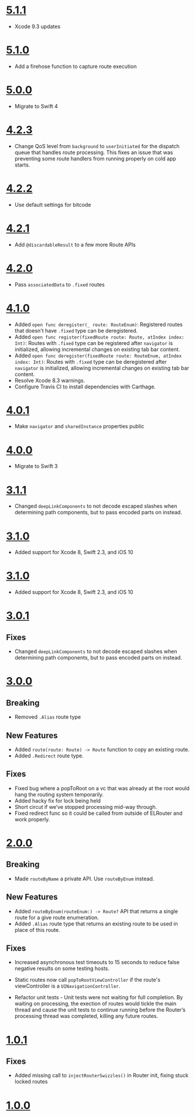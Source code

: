 # [5.1.1](https://github.com/Electrode-iOS/ELRouter/releases/tag/v5.1.1)

- Xcode 9.3 updates

# [5.1.0](https://github.com/Electrode-iOS/ELRouter/releases/tag/v5.1.0)

- Add a firehose function to capture route execution

# [5.0.0](https://github.com/Electrode-iOS/ELRouter/releases/tag/v5.0.0)

- Migrate to Swift 4

# [4.2.3](https://github.com/Electrode-iOS/ELRouter/releases/tag/v4.2.3)

- Change QoS level from `background` to `userInitiated` for the dispatch queue that handles route processing. This fixes an issue that was preventing some route handlers from running properly on cold app starts.

# [4.2.2](https://github.com/Electrode-iOS/ELRouter/releases/tag/v4.2.2)

-  Use default settings for bitcode

# [4.2.1](https://github.com/Electrode-iOS/ELRouter/releases/tag/v4.2.1)

- Add `@discardableResult` to a few more Route APIs

# [4.2.0](https://github.com/Electrode-iOS/ELRouter/releases/tag/v4.2.0)

- Pass `associatedData` to `.fixed` routes

# [4.1.0](https://github.com/Electrode-iOS/ELRouter/releases/tag/v4.1.0)

* Added `open func deregister(_ route: RouteEnum)`: Registered routes that doesn't have `.fixed` type can be deregistered. 
* Added `open func register(fixedRoute route: Route, atIndex index: Int)`: Routes with `.fixed` type can be registered after `navigator` is initialized, allowing incremental changes on existing tab bar content.
* Added `open func deregister(fixedRoute route: RouteEnum, atIndex index: Int)`: Routes with `.fixed` type can be deregistered after `navigator` is initialized, allowing incremental changes on existing tab bar content.
* Resolve Xcode 8.3 warnings.
* Configure Travis CI to install dependencies with Carthage.

# [4.0.1](https://github.com/Electrode-iOS/ELRouter/releases/tag/v4.0.1)

- Make `navigator` and `sharedInstance` properties public

# [4.0.0](https://github.com/Electrode-iOS/ELRouter/releases/tag/v4.0.0)

- Migrate to Swift 3

# [3.1.1](https://github.com/Electrode-iOS/ELRouter/releases/tag/v3.1.1)

- Changed `deepLinkComponents` to not decode escaped slashes when determining path components, but to pass encoded parts on instead.

# [3.1.0](https://github.com/Electrode-iOS/ELRouter/releases/tag/v3.1.0)

- Added support for Xcode 8, Swift 2.3, and iOS 10

# [3.1.0](https://github.com/Electrode-iOS/ELRouter/releases/tag/v3.1.0)

- Added support for Xcode 8, Swift 2.3, and iOS 10

# [3.0.1](https://github.com/Electrode-iOS/ELRouter/releases/tag/v3.0.1)

## Fixes

- Changed `deepLinkComponents` to not decode escaped slashes when determining path components, but to pass encoded parts on instead.

# [3.0.0](https://github.com/Electrode-iOS/ELRouter/releases/tag/v3.0.0)

## Breaking

- Removed `.Alias` route type

## New Features

- Added `route(route: Route) -> Route` function to copy an existing route.
- Added `.Redirect` route type.

## Fixes

- Fixed bug where a popToRoot on a vc that was already at the root would hang the routing system temporarily.
- Added hacky fix for lock being held
- Short circut if we’ve stopped processing mid-way through.
- Fixed redirect func so it could be called from outside of ELRouter and work properly.

# [2.0.0](https://github.com/Electrode-iOS/ELRouter/releases/tag/v2.0.0)

## Breaking 

- Made `routeByName` a private API. Use `routeByEnum` instead.

## New Features

- Added `routeByEnum(routeEnum:) -> Route?` API that returns a single route for a give route enumeration.
- Added `.Alias` route type that returns an existing route to be used in place of this route.

## Fixes

- Increased asynchronous test timeouts to 15 seconds to reduce false negative results on some testing hosts.

- Static routes now call `popToRootViewController` if the route's viewController is a `UINavigationController`.

- Refactor unit tests - Unit tests were not waiting for full completion. By waiting on processing, the exection of routes would tickle the main thread and cause the unit tests to continue running before the Router’s processing thread was completed, killing any future routes.

# [1.0.1](https://github.com/Electrode-iOS/ELRouter/releases/tag/v1.0.1)

## Fixes

- Added missing call to `injectRouterSwizzles()` in Router init, fixing stuck locked routes

# [1.0.0](https://github.com/Electrode-iOS/ELRouter/releases/tag/v1.0.0)
